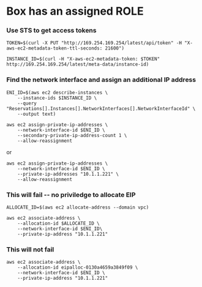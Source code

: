 # Box has an assigned ROLE
### Use STS to get access tokens
```
TOKEN=$(curl -X PUT "http://169.254.169.254/latest/api/token" -H "X-aws-ec2-metadata-token-ttl-seconds: 21600")
```
```
INSTANCE_ID=$(curl -H "X-aws-ec2-metadata-token: $TOKEN" http://169.254.169.254/latest/meta-data/instance-id)
```
### Find the network interface and assign an additional IP address
```
ENI_ID=$(aws ec2 describe-instances \
    --instance-ids $INSTANCE_ID \
    --query "Reservations[].Instances[].NetworkInterfaces[].NetworkInterfaceId" \
    --output text)
```
```
aws ec2 assign-private-ip-addresses \
    --network-interface-id $ENI_ID \
    --secondary-private-ip-address-count 1 \
    --allow-reassignment
```
or 
```
aws ec2 assign-private-ip-addresses \
    --network-interface-id $ENI_ID \
    --private-ip-addresses "10.1.1.221" \
    --allow-reassignment
```
### This will fail -- no priviledge to allocate EIP
```
ALLOCATE_ID=$(aws ec2 allocate-address --domain vpc)
```
```
aws ec2 associate-address \
    --allocation-id $ALLOCATE_ID \
    --network-interface-id $ENI_ID\
    --private-ip-address "10.1.1.221"
```
### This will not fail
```
aws ec2 associate-address \
    --allocation-id eipalloc-0130a4659a3849f09 \
    --network-interface-id $ENI_ID \
    --private-ip-address "10.1.1.221"
```

